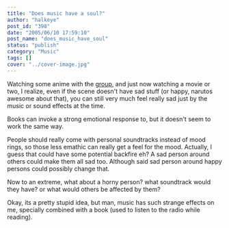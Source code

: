 ```yaml
---
title: "Does music have a soul?"
author: "halkeye"
post_id: "398"
date: "2005/06/10 17:59:10"
post_name: "does_music_have_soul"
status: "publish"
category: "Music"
tags: []
cover: "../cover-image.jpg"
---
```


Watching some anime with the [group](https://www.sfuarc.com/), and just now watching a movie or two, I realize, even if the scene doesn't have sad stuff (or happy, narutos awesome about that), you can still very much feel really sad just by the music or sound effects at the time.

Books can invoke a strong emotional response to, but it doesn't seem to work the same way.

People should really come with personal soundtracks instead of mood rings, so those less emathic can really get a feel for the mood. Actually, I guess that could have some potential backfire eh? A sad person around others could make them all sad too. Although said sad person around happy persons could possibly change that.

Now to an extreme, what about a horny person? what soundtrack would they have? or what would others be affected by them?

Okay, its a pretty stupid idea, but man, music has such strange effects on me, specially combined with a book (used to listen to the radio while reading).
